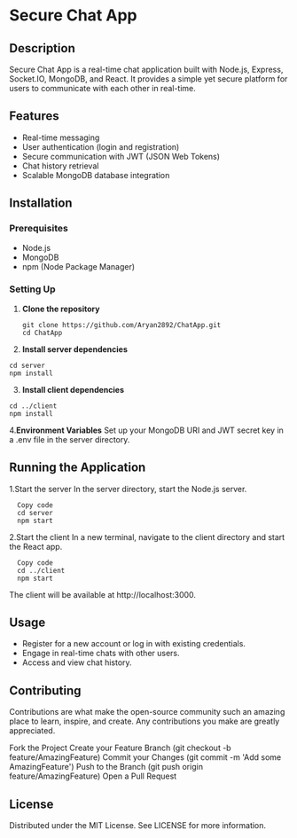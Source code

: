 # Secure Chat App

## Description
Secure Chat App is a real-time chat application built with Node.js, Express, Socket.IO, MongoDB, and React. It provides a simple yet secure platform for users to communicate with each other in real-time.

## Features
- Real-time messaging
- User authentication (login and registration)
- Secure communication with JWT (JSON Web Tokens)
- Chat history retrieval
- Scalable MongoDB database integration

## Installation

### Prerequisites
- Node.js
- MongoDB
- npm (Node Package Manager)

### Setting Up
1. **Clone the repository**

   ```
   git clone https://github.com/Aryan2892/ChatApp.git
   cd ChatApp
2. **Install server dependencies**

  ```
  cd server
  npm install
  ```
3. **Install client dependencies**

  ```
  cd ../client
  npm install
  ```
4.**Environment Variables**
Set up your MongoDB URI and JWT secret key in a .env file in the server directory.

## Running the Application

1.Start the server
In the server directory, start the Node.js server.
```
  Copy code
  cd server
  npm start
```

2.Start the client
In a new terminal, navigate to the client directory and start the React app.
```
  Copy code
  cd ../client
  npm start
```
The client will be available at http://localhost:3000.

## Usage
- Register for a new account or log in with existing credentials.
- Engage in real-time chats with other users.
- Access and view chat history.

## Contributing
Contributions are what make the open-source community such an amazing place to learn, inspire, and create. Any contributions you make are greatly appreciated.

Fork the Project
Create your Feature Branch (git checkout -b feature/AmazingFeature)
Commit your Changes (git commit -m 'Add some AmazingFeature')
Push to the Branch (git push origin feature/AmazingFeature)
Open a Pull Request

## License
Distributed under the MIT License. See LICENSE for more information.
